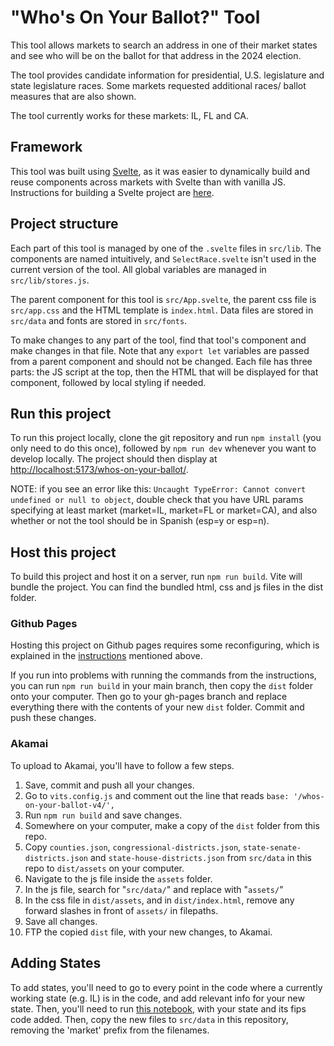 # "Who's On Your Ballot?" Tool
This tool allows markets to search an address in one of their market states and see who will be on the ballot for that address in the 2024 election.

The tool provides candidate information for presidential, U.S. legislature and state legislature races. Some markets requested additional races/ 
ballot measures that are also shown.

The tool currently works for these markets: IL, FL and CA.

## Framework
This tool was built using [Svelte](https://svelte.dev/docs/introduction), as it was easier to dynamically build and reuse components across markets
with Svelte than with vanilla JS. Instructions for building a Svelte project are [here](https://docs.google.com/document/d/1a_Af9feHj_i9jnVzKkIgyufn9PhOcnAcRX-7IIzoIuE/edit?usp=sharing). 

## Project structure
Each part of this tool is managed by one of the `.svelte` files in `src/lib`. The components are named intuitively, and `SelectRace.svelte` isn't used in the current version of the tool. All global variables are managed in `src/lib/stores.js`.

The parent component for this tool is `src/App.svelte`, the parent css file is `src/app.css` and the HTML template is `index.html`. Data files are stored in `src/data` and fonts are stored in `src/fonts`.

To make changes to any part of the tool, find that tool's component and make changes in that file. Note that any `export let` variables are passed from a parent component and should not be changed. Each file has three parts: the JS script at the top, then the HTML that will be displayed for that component, followed by local styling if needed. 

## Run this project

To run this project locally, clone the git repository and run `npm install` (you only need to do this once), followed by `npm run dev` whenever you
want to develop locally. The project should then display at [http://localhost:5173/whos-on-your-ballot/](http://localhost:5173/whos-on-your-ballot/).

NOTE: if you see an error like this: `Uncaught TypeError: Cannot convert undefined or null to object`, double check that you have URL params specifying
at least market (market=IL, market=FL or market=CA), and also whether or not the tool should be in Spanish (esp=y or esp=n). 

## Host this project

To build this project and host it on a server, run `npm run build`. Vite will bundle the project. You can find the bundled html, css and js files in the dist folder.

### Github Pages

Hosting this project on Github pages requires some reconfiguring, which is explained in the [instructions](https://docs.google.com/document/d/1a_Af9feHj_i9jnVzKkIgyufn9PhOcnAcRX-7IIzoIuE/edit?usp=sharing) mentioned above.

If you run into problems with running the commands from the instructions, you can run `npm run build` in your main branch, then copy the `dist` folder onto your computer. Then go to your gh-pages branch and replace everything there with the contents of your new `dist` folder. Commit and push these changes.

### Akamai

To upload to Akamai, you'll have to follow a few steps. 
1. Save, commit and push all your changes.
2. Go to `vits.config.js` and comment out the line that reads `base: '/whos-on-your-ballot-v4/',`
3. Run `npm run build` and save changes.
4. Somewhere on your computer, make a copy of the `dist` folder from this repo.
5. Copy `counties.json`, `congressional-districts.json`, `state-senate-districts.json` and `state-house-districts.json` from `src/data` 
in this repo to `dist/assets` on your computer.
6. Navigate to the js file inside the `assets` folder.
7. In the js file, search for "`src/data/`" and replace with "`assets/`"
8. In the css file in `dist/assets`, and in `dist/index.html`, remove any forward slashes in front of `assets/` in filepaths.
9. Save all changes.
10. FTP the copied `dist` file, with your new changes, to Akamai.

## Adding States
To add states, you'll need to go to every point in the code where a currently working state (e.g. IL) is in the code, and add relevant info for your new state. Then, you'll need to run [this notebook](https://github.com/annettastogniew/trim-state-shapefiles), with your state and its fips code added. Then, copy the new files to `src/data` in this repository, removing the 'market' prefix from the filenames.
